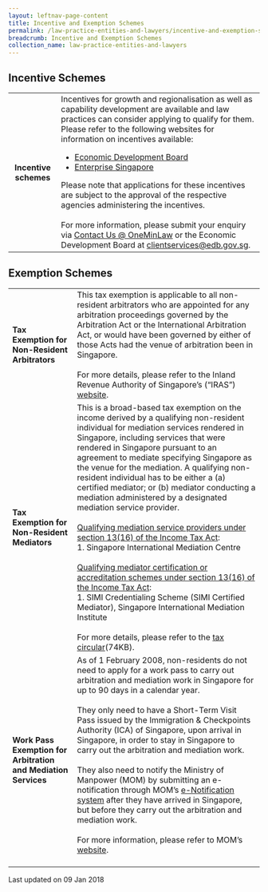 ```yaml
---
layout: leftnav-page-content
title: Incentive and Exemption Schemes
permalink: /law-practice-entities-and-lawyers/incentive-and-exemption-schemes/
breadcrumb: Incentive and Exemption Schemes
collection_name: law-practice-entities-and-lawyers
---
```


<style>
table tr td ul li {font-size: 1rem;}
</style>

Incentive Schemes
---

<table>
  <tr>
    <th>
      <b>Incentive schemes</b>
    </th>
    <td>Incentives for growth and regionalisation as well as capability development are available and law practices can consider applying to qualify for them. Please refer to the following websites for information on incentives available:
      <ul>
        <li>
          <a href="https://www.edb.gov.sg/en/how-we-help/incentives-and-schemes.html">Economic Development Board</a>
        </li>
        <li>
          <a href="https://www.enterprisesg.gov.sg/">Enterprise Singapore</a>
        </li>
      </ul>
      Please note that applications for these incentives are subject to the approval of the respective agencies administering the incentives.<br><br>
      For more information, please submit your enquiry via <a href="https://www.mlaw.gov.sg/content/minlaw/en/about-us/contact-us.html" target="_blank">Contact Us @ OneMinLaw</a> or the Economic Development Board at <a href="mailto:clientservices@edb.gov.sg">clientservices@edb.gov.sg</a>.
    </td>
  </tr>
</table>

Exemption Schemes
---

<table>
  <tr>
    <td>
      <b>Tax Exemption for Non-Resident Arbitrators</b>
    </td>
    <td>This tax exemption is applicable to all non-resident arbitrators who are appointed for any arbitration proceedings governed by the Arbitration Act or the International Arbitration Act, or would have been governed by either of those Acts had the venue of arbitration been in Singapore.<br><br>
For more details, please refer to the Inland Revenue Authority of Singapore’s (“IRAS”) <a href="https://www.iras.gov.sg/irashome/Individuals/Foreigners/Your-Situation/Non-resident-professional/Non-Resident-Arbitrators/">website</a>.</td>
  </tr>
  <tr>
    <td>
      <b>Tax Exemption for Non-Resident Mediators</b>
    </td>
    <td>This is a broad-based tax exemption on the income derived by a qualifying non-resident individual for mediation services rendered in Singapore, including services that were rendered in Singapore pursuant to an agreement to mediate specifying Singapore as the venue for the mediation.  A qualifying non-resident individual has to be either a (a) certified mediator; or (b) mediator conducting a mediation administered by a designated mediation service provider.<br><br><u>Qualifying mediation service providers under section 13(16) of the Income Tax Act</u>:<br>1. Singapore International Mediation Centre<br><br><u>Qualifying mediator certification or accreditation schemes under section 13(16) of the Income Tax Act</u>:<br>1. SIMI Credentialing Scheme (SIMI Certified Mediator), Singapore International Mediation Institute<br><br>For more details, please refer to the <a href="/files/IndustryCircular29042016.pdf/">tax circular</a>(74KB).</td>
  </tr>
  <tr>
    <td>
      <b>Work Pass Exemption for Arbitration and Mediation Services</b>
    </td>
    <td>As of 1 February 2008, non-residents do not need to apply for a work pass to carry out arbitration and mediation work in Singapore for up to 90 days in a calendar year.<br><br>They only need to have a Short-Term Visit Pass issued by the Immigration & Checkpoints Authority (ICA) of Singapore, upon arrival in Singapore, in order to stay in Singapore to carry out the arbitration and mediation work.<br><br>
They also need to notify the Ministry of Manpower (MOM) by submitting an e-notification through MOM’s <a href="https://services.mom.gov.sg/enot/frontend/welcome.aspx" target="_blank">e-Notification system</a> after they have arrived in Singapore, but before they carry out the arbitration and mediation work.<br><br>For more information, please refer to MOM’s <a href="https://www.mom.gov.sg/passes-and-permits/work-pass-exempt-activities" target="_blank">website</a>.<br><br></td>
  </tr>
</table>

<p class="right-side-updated">Last updated on 09 Jan 2018</p> 
